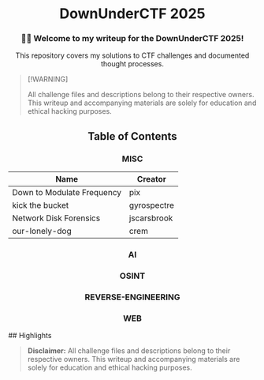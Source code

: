<div align="center"><a name="readme-top"></a>
  
# DownUnderCTF 2025 

### 👋🏻 Welcome to my writeup for the DownUnderCTF 2025! <br/>
This repository covers my solutions to CTF challenges and documented thought processes.

</div>

> \[!WARNING]	
>
> All challenge files and descriptions belong to their respective owners.<br/> This writeup and accompanying materials are solely for education and ethical hacking purposes.


<div align="center"><a name="readme-top"></a>
  
## Table of Contents

### MISC

|              Name              |      Creator      |
| ------------------------------ | ----------------- | 
|   Down to Modulate Frequency   |        pix        | 
|         kick the bucket        |    gyrospectre    | 
|     Network Disk Forensics     |    jscarsbrook    | 
|          our-lonely-dog        |        crem       | 

### AI

### OSINT

### REVERSE-ENGINEERING

### WEB
</div>
## Highlights


> **Disclaimer:** All challenge files and descriptions belong to their respective owners. This writeup and accompanying materials are solely for education and ethical hacking purposes. 